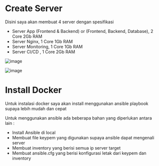 # Create Server

Disini saya akan membuat 4 server dengan spesifikasi

- Server App (Frontend & Backend) or (Frontend, Backend, Database), 2 Core 2Gb RAM
- Server Nginx, 1 Core 1Gb RAM
- Server Monitoring, 1 Core 1Gb RAM
- Server CI/CD , 1 Core 2Gb RAM

![image](https://user-images.githubusercontent.com/106061407/175889635-2a0bec49-78bb-45dc-84ff-9b9b9bd48fd9.png)

![image](https://user-images.githubusercontent.com/106061407/175891816-565a6edd-584a-4d52-8645-cbd1d2bc8ae1.png)

# Install Docker

Untuk instalasi docker saya akan install menggunakan ansible playbook supaya lebih mudah dan cepat

Untuk menggunakan ansible ada beberapa bahan yang diperlukan antara lain :

- Install Ansible di local
- Membuat file keypem yang digunakan supaya ansible dapat mengenali server
- Membuat inventory yang berisi semua ip server target
- Membuat ansible.cfg yang berisi konfigurasi letak dari keypem dan inventory

